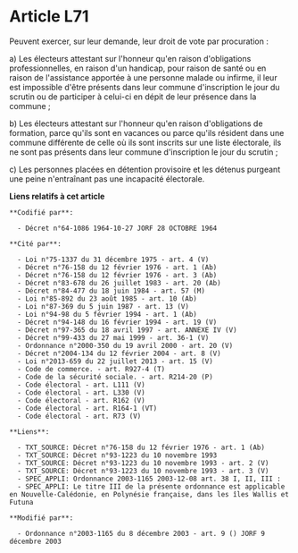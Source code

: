 # Article L71

Peuvent exercer, sur leur demande, leur droit de vote par procuration :

a) Les électeurs attestant sur l'honneur qu'en raison d'obligations professionnelles, en raison d'un handicap, pour raison de
santé ou en raison de l'assistance apportée à une personne malade ou infirme, il leur est impossible d'être présents dans
leur commune d'inscription le jour du scrutin ou de participer à celui-ci en dépit de leur présence dans la commune ;

b) Les électeurs attestant sur l'honneur qu'en raison d'obligations de formation, parce qu'ils sont en vacances ou parce
qu'ils résident dans une commune différente de celle où ils sont inscrits sur une liste électorale, ils ne sont pas présents
dans leur commune d'inscription le jour du scrutin ;

c) Les personnes placées en détention provisoire et les détenus purgeant une peine n'entraînant pas une incapacité
électorale.

**Liens relatifs à cet article**

	**Codifié par**:

	  - Décret n°64-1086 1964-10-27 JORF 28 OCTOBRE 1964

	**Cité par**:

	  - Loi n°75-1337 du 31 décembre 1975 - art. 4 (V)
	  - Décret n°76-158 du 12 février 1976 - art. 1 (Ab)
	  - Décret n°76-158 du 12 février 1976 - art. 3 (Ab)
	  - Décret n°83-678 du 26 juillet 1983 - art. 20 (Ab)
	  - Décret n°84-477 du 18 juin 1984 - art. 57 (M)
	  - Loi n°85-892 du 23 août 1985 - art. 10 (Ab)
	  - Loi n°87-369 du 5 juin 1987 - art. 13 (V)
	  - Loi n°94-98 du 5 février 1994 - art. 1 (Ab)
	  - Décret n°94-148 du 16 février 1994 - art. 19 (V)
	  - Décret n°97-365 du 18 avril 1997 - art. ANNEXE IV (V)
	  - Décret n°99-433 du 27 mai 1999 - art. 36-1 (V)
	  - Ordonnance n°2000-350 du 19 avril 2000 - art. 20 (V)
	  - Décret n°2004-134 du 12 février 2004 - art. 8 (V)
	  - Loi n°2013-659 du 22 juillet 2013 - art. 15 (V)
	  - Code de commerce. - art. R927-4 (T)
	  - Code de la sécurité sociale. - art. R214-20 (P)
	  - Code électoral - art. L111 (V)
	  - Code électoral - art. L330 (V)
	  - Code électoral - art. R162 (V)
	  - Code électoral - art. R164-1 (VT)
	  - Code électoral - art. R73 (V)

	**Liens**:

	  - TXT_SOURCE: Décret n°76-158 du 12 février 1976 - art. 1 (Ab)
	  - TXT_SOURCE: Décret n°93-1223 du 10 novembre 1993
	  - TXT_SOURCE: Décret n°93-1223 du 10 novembre 1993 - art. 2 (V)
	  - TXT_SOURCE: Décret n°93-1223 du 10 novembre 1993 - art. 3 (V)
	  - SPEC_APPLI: Ordonnance 2003-1165 2003-12-08 art. 38 I, II, III :
	  - SPEC_APPLI: Le titre III de la présente ordonnance est applicable en Nouvelle-Calédonie, en Polynésie française, dans les îles Wallis et Futuna

	**Modifié par**:

	  - Ordonnance n°2003-1165 du 8 décembre 2003 - art. 9 () JORF 9 décembre 2003

